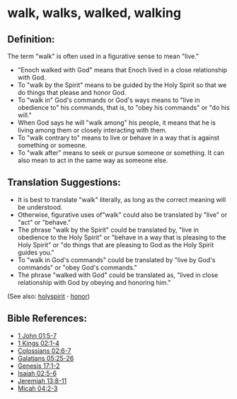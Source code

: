 # walk, walks, walked, walking #

## Definition: ##

The term "walk" is often used in a figurative sense to mean "live."

* "Enoch walked with God" means that Enoch lived in a close relationship with God.
* To "walk by the Spirit" means to be guided by the Holy Spirit so that we do things that please and honor God.
* To "walk in" God's commands or God's ways means to "live in obedience to" his commands, that is, to "obey his commands" or "do his will."
* When God says he will "walk among" his people, it means that he is living among them or closely interacting with them.
* To "walk contrary to" means to live or behave in a way that is against something or someone.
* To "walk after" means to seek or pursue someone or something. It can also mean to act in the same way as someone else.

## Translation Suggestions: ##

* It is best to translate "walk" literally, as long as the correct meaning will be understood.
* Otherwise, figurative uses of"walk" could also be translated by "live" or "act" or "behave."
* The phrase "walk by the Spirit" could be translated by, "live in obedience to the Holy Spirit" or "behave in a way that is pleasing to the Holy Spirit" or "do things that are pleasing to God as the Holy Spirit guides you."
* To "walk in God's commands" could be translated by "live by God's commands" or "obey God's commands."
* The phrase "walked with God" could be translated as, "lived in close relationship with God by obeying and honoring him."

(See also: [holyspirit](../kt/holyspirit.md) **·** [honor](../other/honor.md))

## Bible References: ##

* [1 John 01:5-7](https://door43.org/en/bible/notes/1jn/01/05)
* [1 Kings 02:1-4](https://door43.org/en/bible/notes/1ki/02/01)
* [Colossians 02:6-7](https://door43.org/en/bible/notes/col/02/06)
* [Galatians 05:25-26](https://door43.org/en/bible/notes/gal/05/25)
* [Genesis 17:1-2](https://door43.org/en/bible/notes/gen/17/01)
* [Isaiah 02:5-6](https://door43.org/en/bible/notes/isa/02/05)
* [Jeremiah 13:8-11](https://door43.org/en/bible/notes/jer/13/08)
* [Micah 04:2-3](https://door43.org/en/bible/notes/mic/04/02)


